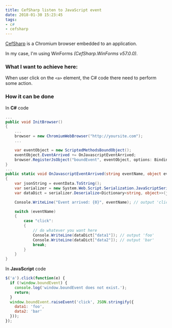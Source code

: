 ```yaml
---
title: CefSharp listen to JavaScript event
date: 2018-01-30 15:23:45
tags:
- c#
- cefsharp
---
```


[CefSharp](https://github.com/cefsharp/CefSharp) is a Chromium browser embedded to an application.

In my case, I'm using WinForms _(CefSharp.WinForms v57.0.0)_.

### What I want to achieve here:

When user click on the `<a>` element, the C# code there need to perform some action.

### How it can be done

In **C#** code

```cs
...
public void InitBrowser()
{
    ...
    browser = new ChromiumWebBrowser("http://yoursite.com");
    ...

    var eventObject = new ScriptedMethodsBoundObject();
    eventObject.EventArrived += OnJavascriptEventArrived;
    browser.RegisterJsObject("boundEvent", eventObject, options: BindingOptions.DefaultBinder);
}
...
public static void OnJavascriptEventArrived(string eventName, object eventData)
{
    var jsonString = eventData.ToString();
    var serializer = new System.Web.Script.Serialization.JavaScriptSerializer();
    var dataDict = serializer.Deserialize<Dictionary<string, object>>(jsonString);

    Console.WriteLine("Event arrived: {0}", eventName); // output 'click'

    switch (eventName)
    {
        case "click":
        {
            // do whatever you want here
            Console.WriteLine(dataDict["data1"]); // output 'foo'
            Console.WriteLine(dataDict["data2"]); // output 'bar'
            break;
        }
    }
}
```

In **JavaScript** code

```js
$('a').click(function(e) {
  if (!window.boundEvent) {
    console.log('window.boundEvent does not exist.');
    return;
  }   
  window.boundEvent.raiseEvent('click', JSON.stringify({
    data1: 'foo',
    data2: 'bar'
  }));
});
```
